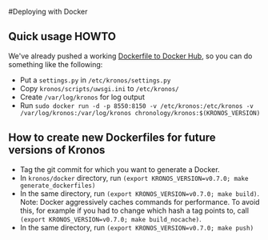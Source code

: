 #Deploying with Docker

## Quick usage HOWTO

We've already pushed a working [Dockerfile to Docker Hub](https://registry.hub.docker.com/u/chronology/kronos/), so you can do something like the following:

  * Put a `settings.py` in `/etc/kronos/settings.py`
  * Copy `kronos/scripts/uwsgi.ini` to `/etc/kronos/`
  * Create `/var/log/kronos` for log output
  * Run `sudo docker run -d -p 8550:8150 -v /etc/kronos:/etc/kronos -v /var/log/kronos:/var/log/kronos chronology/kronos:$(KRONOS_VERSION)`

## How to create new Dockerfiles for future versions of Kronos

  * Tag the git commit for which you want to generate a Docker.
  * In `kronos/docker` directory, run `(export KRONOS_VERSION=v0.7.0; make generate_dockerfiles)`
  * In the same directory, run `(export KRONOS_VERSION=v0.7.0; make build)`. Note: Docker aggressively caches commands for performance.  To avoid this, for example if you had to change which hash a tag points to, call `(export KRONOS_VERSION=v0.7.0; make build_nocache)`.
  * In the same directory, run `(export KRONOS_VERSION=v0.7.0; make push)`
